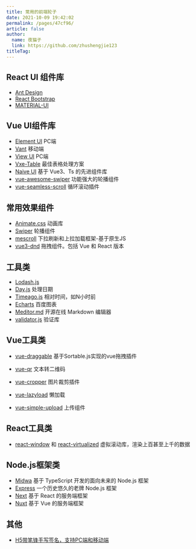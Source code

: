 ```yaml
---
title: 常用的前端轮子
date: 2021-10-09 19:42:02
permalink: /pages/47cf96/
article: false
author: 
  name: 夜猫子
  link: https://github.com/zhushengjie123
titleTag: 
---
```


## React UI 组件库

- [Ant Design](https://ant.design/)
- [React Bootstrap](https://react-bootstrap.github.io/)
- [MATERIAL-UI](https://material-ui.com/)

## Vue UI组件库

- [Element UI](https://element.eleme.io/#/zh-CN) PC端
- [Vant](https://youzan.github.io/vant/#/zh-CN/) 移动端
- [View UI](https://www.iviewui.com/) PC端
- [Vxe-Table](https://vxetable.cn/v4/#/table/start/install) 最佳表格处理方案
- [Naive UI](https://www.naiveui.com/zh-CN/light/docs/introduction) 基于 Vue3、Ts 的先进组件库
- [vue-awesome-swiper](https://github.surmon.me/vue-awesome-swiper) 功能强大的轮播组件
- [vue-seamless-scroll](https://chenxuan1993.gitee.io/component-document/index_prod#/component/seamless-default) 循环滚动插件

## 常用效果组件

- [Animate.css](https://animate.style/) 动画库
- [Swiper](https://www.swiper.com.cn/) 轮播组件
- [mescroll](http://www.mescroll.com) 下拉刷新和上拉加载框架-基于原生JS
- [vue3-dnd](https://hcg1023.github.io/vue3-dnd/) 拖拽组件。包括 Vue 和 React 版本

## 工具类

- [Lodash.js](https://www.lodashjs.com/)
- [Day.js](https://dayjs.fenxianglu.cn/) 处理日期
- [Timeago.js](https://github.com/hustcc/timeago.js) 相对时间，如N小时前
- [Echarts](https://echarts.apache.org/zh/index.html) 百度图表
- [Meditor.md](https://pandao.github.io/editor.md/) 开源在线 Markdown 编辑器
- [validator.js](https://github.com/validatorjs/validator.js) 验证库

## Vue工具类

- [vue-draggable](https://www.itxst.com/vue-draggable/tutorial.html) 基于Sortable.js实现的vue拖拽插件

- [vue-qr](https://www.npmjs.com/package/vue-qr) 文本转二维码

- [vue-cropper](https://github.com/xyxiao001/vue-cropper) 图片裁剪插件

- [vue-lazyload](https://www.npmjs.com/package/vue-lazyload) 懒加载

- [vue-simple-upload](https://github.com/saivarunk/vue-simple-upload) 上传组件

## React工具类

- [react-window](https://react-window.now.sh/) 和 [react-virtualized](https://bvaughn.github.io/react-virtualized/) 虚拟滚动库，渲染上百甚至上千的数据

## Node.js框架类

- [Midwa](https://midwayjs.org/docs/intro) 基于 TypeScript 开发的面向未来的 Node.js 框架
- [Express](https://expressjs.com/) 一个历史悠久的老牌 Node.js 框架
- [Next](https://www.nextjs.cn/) 基于 React 的服务端框架
- [Nuxt](https://www.nuxtjs.org.cn/) 基于 Vue 的服务端框架

## 其他

- [H5带笔锋手写签名，支持PC端和移动端](https://github.com/linjc/smooth-signature)
